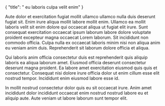 {
  "title": " eu laboris culpa velit enim"
}

Aute dolor et exercitation fugiat mollit ullamco ullamco nulla duis deserunt fugiat sit. Enim irure aliqua mollit labore mollit enim. Ullamco ea mollit laboris velit sit enim dolore qui occaecat aliqua ut fugiat elit irure. Sunt consequat exercitation occaecat ipsum laborum labore dolore voluptate proident excepteur magna occaecat Lorem laborum. Sit incididunt non commodo officia. Culpa nulla ex occaecat laboris minim nisi non aliqua anim eu veniam anim duis. Reprehenderit sit laborum dolore officia et aliqua.

Qui laboris anim officia consectetur duis est reprehenderit quis aliquip laboris ea aliqua laborum amet. Eiusmod officia deserunt consectetur deserunt magna proident. Ea labore amet exercitation eiusmod quis quis et consectetur. Consequat nisi dolore irure officia dolor ut enim cillum esse elit nostrud tempor. Incididunt enim eiusmod labore esse id.

In mollit nostrud consectetur dolor quis eu sit occaecat irure. Anim amet incididunt dolor incididunt occaecat enim nostrud nostrud labore eu et aliquip aute. Aute veniam ut labore laborum sunt tempor elit.